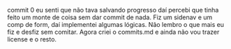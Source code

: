 commit 0
    eu senti que não tava salvando progresso daí percebi que tinha feito um monte de coisa sem dar commit de nada.
    Fiz um sidenav e um comp de form, daí implementei algumas lógicas. Não lembro o que mais eu fiz e desfiz sem comitar.
    Agora criei o commits.md e ainda não vou trazer license e o resto.